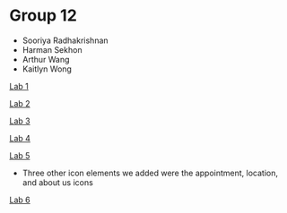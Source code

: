 # Group 12
- Sooriya Radhakrishnan
- Harman Sekhon
- Arthur Wang
- Kaitlyn Wong

[Lab 1](https://seg3125-a.github.io/Group-12/lab1/)

[Lab 2](https://seg3125-a.github.io/Group-12/lab2/)

[Lab 3](https://seg3125-a.github.io/Group-12/lab3/)

[Lab 4](https://seg3125-a.github.io/Group-12/lab4/)

[Lab 5](https://seg3125-a.github.io/Group-12/lab5/)

- Three other icon elements we added were the appointment, location, and about us icons 

[Lab 6](https://seg3125-a.github.io/Group-12/lab6/public)
